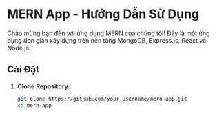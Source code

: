 # MERN App - Hướng Dẫn Sử Dụng

Chào mừng bạn đến với ứng dụng MERN của chúng tôi! Đây là một ứng dụng đơn giản xây dựng trên nền tảng MongoDB, Express.js, React và Node.js.

## Cài Đặt

1. **Clone Repository:**
   ```bash
   git clone https://github.com/your-username/mern-app.git
   cd mern-app
